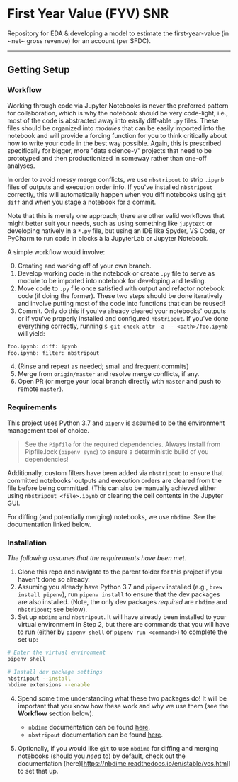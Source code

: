 # First Year Value (FYV) $NR

Repository for EDA & developing a model to estimate the first-year-value (in ~net~ gross revenue) for an account (per SFDC).

---

## Getting Setup

### Workflow

Working through code via Jupyter Notebooks is never the preferred pattern for collaboration, which is why the notebook
should be very code-light, i.e., most of the code is abstracted away into easily diff-able `.py` files. These files should be organized into *modules* that can be easily imported into the notebook and will provide a forcing function for you to think critically about how to write your code in the best way possible. Again, this is prescribed specifically for bigger, more "data science-y" projects that need to be prototyped and then productionized in someway rather than one-off analyses.

In order to avoid messy merge conflicts, we use `nbstripout` to strip `.ipynb` files of outputs and execution order
info. If you've installed `nbstripout` correctly, this will automatically happen when you diff notebooks using `git
diff` and when you stage a notebook for a commit.

Note that this is merely one approach; there are other valid workflows that might better suit your needs, such as using something like `jupytext` or developing natively in a `*.py` file, but using an IDE like Spyder, VS Code, or PyCharm to run code in blocks à la JupyterLab or Jupyter Notebook.

A simple workflow would involve:

0. Creating and working off of your own branch.
1. Develop working code in the notebook or create `.py` file to serve as module to be imported into notebook for developing and testing.
2. Move code to `.py` file once satisfied with output and refactor notebook code (if doing the former). These two steps should be done iteratively and involve putting most of the code into functions that can be reused!
3. Commit. Only do this if you've already cleared your notebooks' outputs or if you've properly installed and configured `nbstripout`. If you've done everything correctly, running `$ git check-attr -a -- <path>/foo.ipynb` will yield:

```bash
foo.ipynb: diff: ipynb
foo.ipynb: filter: nbstripout
```

4. (Rinse and repeat as needed; small and frequent commits)
5. Merge from `origin/master` and resolve merge conflicts, if any.
6. Open PR (or merge your local branch directly with `master` and push to remote `master`).

### Requirements

This project uses Python 3.7 and `pipenv` is assumed to be the environment management tool of choice.

> See the `Pipfile` for the required dependencies. Always install from Pipfile.lock (`pipenv sync`) to ensure a deterministic build of you dependencies!

Additionally, custom filters have been added via `nbstripout` to ensure that committed notebooks' outputs and execution
orders are cleared from the file before being committed. (This can also be manually achieved either using `nbstripout
<file>.ipynb` or clearing the cell contents in the Jupyter GUI.

For diffing (and potentially merging) notebooks, we use `nbdime`. See the documentation linked below.

### Installation

_The following assumes that the requirements have been met._

1. Clone this repo and navigate to the parent folder for this project if you haven't done so already.
2. Assuming you already have Python 3.7 and `pipenv` installed (e.g., `brew install pipenv`), run `pipenv install`
to ensure that the dev packages are also installed. (Note, the only dev packages _required_ are `nbdime` and
`nbstripout`; see below).
3. Set up `nbdime` and `nbstripout`. It will have already been installed to your virtual environment in Step 2, but
there are commands that you will have to run (either by `pipenv shell` or `pipenv run <command>`) to complete the set
up:

```bash
# Enter the virtual environment
pipenv shell

# Install dev package settings
nbstripout --install
nbdime extensions --enable
```

4. Spend some time understanding what these two packages do! It will be important that you know how these work and why
we use them (see the **Workflow** section below).

    - `nbdime` documentation can be found [here](https://nbdime.readthedocs.io/en/stable/installing.html).
    - `nbstripout` documentation can be found [here](https://github.com/kynan/nbstripout).

5. Optionally, if you would like `git` to use `nbdime` for diffing and merging notebooks (should you *need* to) by default, check out the documentation (here)[https://nbdime.readthedocs.io/en/stable/vcs.html] to set that up.
